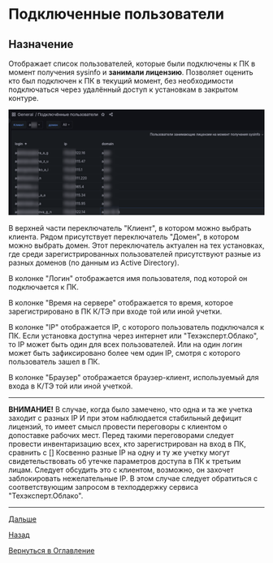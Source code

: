 # Подключенные пользователи

## Назначение

Отображает список пользователей, которые были подключены к ПК в момент получения sysinfo и **занимали лицензию**.
Позволяет оценить кто был подключен к ПК в текущий момент, без необходимости подключаться через удалённый доступ
к установкам в закрытом контуре.

![Подключённые пользователи](img/kodeks-connected/connected-people.png "Подключённые пользователи")

В верхней части переключатель "Клиент", в котором можно выбрать клиента. Рядом присутствует переключатель "Домен", в
котором можно выбрать домен. Этот переключатель актуален на тех установках, где среди зарегистрированных пользователей
присутствуют разные из разных доменов (по данным из Active Directory).

В колонке "Логин" отображается имя пользователя, под которой он подключается к ПК.

В колонке "Время на сервере" отображается то время, которое зарегистрировано в ПК К/ТЭ при входе той или иной учетки.

В колонке "IP" отображается IP, с которого пользователь подключался к ПК. 
Если установка доступна через интернет или "Техэксперт.Облако", то IP может быть один для всех пользователей.
Или на один логин может быть зафиксировано более чем один IP, смотря с которого пользователь зашел в ПК.

В колонке "Браузер" отображается браузер-клиент, используемый для входа в К/ТЭ той или иной учеткой.

---

**ВНИМАНИЕ!** В случае, когда было замечено, что одна и та же учетка заходит с разных IP И при этом наблюдается стабильный дефицит лицензий,
то имеет смысл провести переговоры с клиентом о допоставке рабочих мест.
Перед такими переговорами следует провести инвентаризацию всех, кто зарегистрирован на вход в ПК, сравнить с []
Косвенно разные IP на одну и ту же учетку могут свидетельствовать об утечке параметров доступа в ПК к третьим лицам.
Следует обсудить это с клиентом, возможно, он захочет заблокировать нежелательные IP.
В этом случае следует обратиться с соответствующим запросом в техподдержку сервиса "Техэксперт.Облако".

---


[Дальше](072-search-query.md)

[Назад](060-dashboards.md)

[Вернуться в Оглавление](Readme.md)
